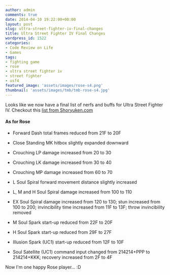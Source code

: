 ```yaml
---
author: admin
comments: true
date: 2014-04-10 19:22:00+00:00
layout: post
slug: ultra-street-fighter-iv-final-changes
title: Ultra Street Fighter IV Final Changes
wordpress_id: 1522
categories:
- Code Review on Life
- Games
tags:
- fighting game
- rose
- ultra street fighter iv
- street fighter
- usf4
featured_image: 'assets/images/rose-s4.png'
thumbnail: 'assets/images/tmb/tmb-rose-s4.jpg'
---
```


Looks like we now have a final list of nerfs and buffs for Ultra Street Fighter IV. Checkout this [list from Shoryuken.com
](http://shoryuken.com/2014/04/10/ultra-street-fighter-iv-final-change-list-released/)


#### As for Rose





	
  * Forward Dash total frames reduced from 21F to 20F

	
  * Close Standing MK hitbox slightly expanded downward

	
  * Crouching LP damage increased from 20 to 30

	
  * Crouching LK damage increased from 30 to 40

	
  * Crouching MP damage increased from 60 to 70

	
  * L Soul Spiral forward movement distance slightly increased

	
  * L, M and H Soul Spiral damage increased from 100 to 110

	
  * EX Soul Spiral damage increased from 120 to 130; stun increased from 100 to 200; invincibility time increased from 11F to 13F; throw invincibility removed

	
  * M Soul Spark start-up reduced from 22F to 20F

	
  * H Soul Spark start-up reduced from 29F to 27F

	
  * Illusion Spark (UC1) start-up reduced from 12F to 10F

	
  * Soul Satellite (UC1) command input changed from 214214+PPP to 214214+KKK; recovery increased from 2F to 4F




Now I'm one happy Rose player... :D
